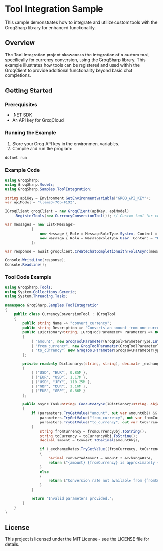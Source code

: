 ﻿# Tool Integration Sample

This sample demonstrates how to integrate and utilize custom tools with the GroqSharp library for enhanced functionality.

## Overview

The Tool Integration project showcases the integration of a custom tool, specifically for currency conversion, using the GroqSharp library. This example illustrates how tools can be registered and used within the GroqClient to provide additional functionality beyond basic chat completions.

## Getting Started

### Prerequisites

- .NET SDK
- An API key for GroqCloud

### Running the Example

1. Store your Groq API key in the environment variables.
2. Compile and run the program:

```bash
dotnet run
```

### Example Code

```csharp
using GroqSharp;
using GroqSharp.Models;
using GroqSharp.Samples.ToolIntegration;

string apiKey = Environment.GetEnvironmentVariable("GROQ_API_KEY");
var apiModel = "llama3-70b-8192";

IGroqClient groqClient = new GroqClient(apiKey, apiModel)
    .RegisterTools(new CurrencyConversionTool()); // Custom tool for currency conversion

var messages = new List<Message>
            {
                new Message { Role = MessageRoleType.System, Content = "You can ask about currency conversion rates." },
                new Message { Role = MessageRoleType.User, Content = "How much is 100 USD in EUR?" }
            };

var response = await groqClient.CreateChatCompletionWithToolsAsync(messages);

Console.WriteLine(response);
Console.ReadLine();
```

### Tool Code Example

```csharp
using GroqSharp.Tools;
using System.Collections.Generic;
using System.Threading.Tasks;

namespace GroqSharp.Samples.ToolIntegration
{
    public class CurrencyConversionTool : IGroqTool
    {
        public string Name => "convert_currency";
        public string Description => "Converts an amount from one currency to another.";
        public IDictionary<string, IGroqToolParameter> Parameters => new Dictionary<string, IGroqToolParameter>
        {
            { "amount", new GroqToolParameter(GroqToolParameterType.Integer, "Amount to convert.") },
            { "from_currency", new GroqToolParameter(GroqToolParameterType.String, "Currency code of the source amount, e.g., 'USD'.") },
            { "to_currency", new GroqToolParameter(GroqToolParameterType.String, "Currency code to convert to, e.g., 'EUR'.") }
        };

        private readonly Dictionary<(string, string), decimal> _exchangeRates = new Dictionary<(string, string), decimal>
        {
            { ("USD", "EUR"), 0.85M },
            { ("EUR", "USD"), 1.17M },
            { ("USD", "JPY"), 110.25M },
            { ("GBP", "EUR"), 1.16M },
            { ("EUR", "GBP"), 0.86M }
        };

        public async Task<string> ExecuteAsync(IDictionary<string, object> parameters)
        {
            if (parameters.TryGetValue("amount", out var amountObj) &&
                parameters.TryGetValue("from_currency", out var fromCurrencyObj) &&
                parameters.TryGetValue("to_currency", out var toCurrencyObj))
            {
                string fromCurrency = fromCurrencyObj.ToString();
                string toCurrency = toCurrencyObj.ToString();
                decimal amount = Convert.ToDecimal(amountObj);

                if (_exchangeRates.TryGetValue((fromCurrency, toCurrency), out var exchangeRate))
                {
                    decimal convertedAmount = amount * exchangeRate;
                    return $"{amount} {fromCurrency} is approximately {convertedAmount:N2} {toCurrency}.";
                }
                else
                {
                    return $"Conversion rate not available from {fromCurrency} to {toCurrency}.";
                }
            }

            return "Invalid parameters provided.";
        }
    }
}
```

## License

This project is licensed under the MIT License - see the LICENSE file for details.